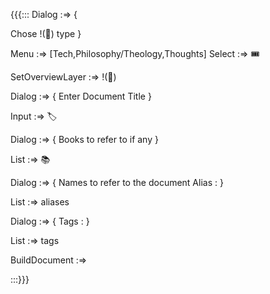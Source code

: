 {{{:::
Dialog :=> {

Chose !(🎫) type 
}

Menu :=> [Tech,Philosophy/Theology,Thoughts]
Select :=> 🎟️

SetOverviewLayer :=> !(🎫)

Dialog :=> {
Enter Document Title 
}

Input :=> 🏷️

Dialog :=> {
Books to refer to if any
}

List :=> 📚

Dialog :=> {
Names to refer to the document
Alias : 
}

List :=> aliases

Dialog :=> {
Tags :
}

List :=> tags

BuildDocument :=>


:::}}}